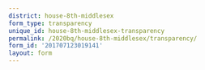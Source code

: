 ```yaml
---
district: house-8th-middlesex
form_type: transparency
unique_id: house-8th-middlesex-transparency
permalink: /2020bq/house-8th-middlesex/transparency/
form_id: '201707123019141'
layout: form
---
```

